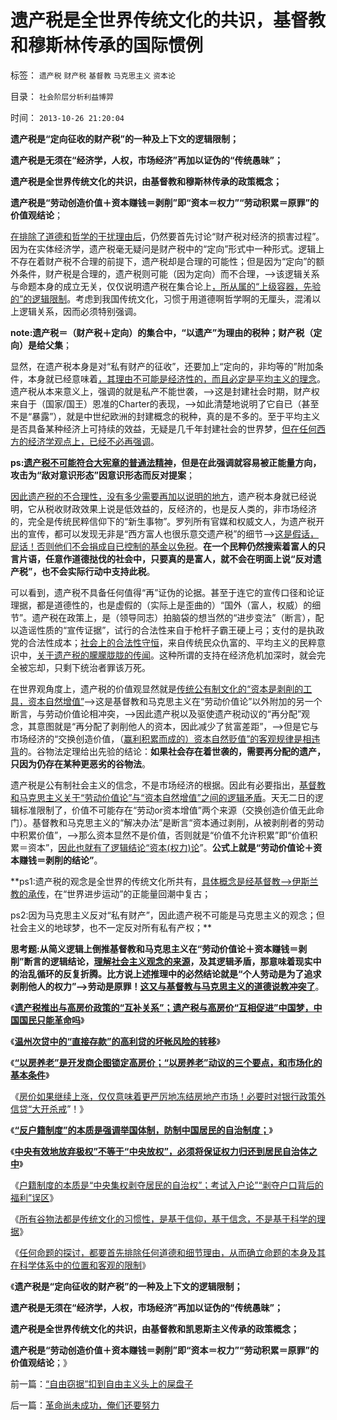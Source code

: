 # 遗产税是全世界传统文化的共识，基督教和穆斯林传承的国际惯例

标签： `遗产税` `财产税` `基督教` `马克思主义` `资本论` 

目录： `社会阶层分析利益博羿`

时间： `2013-10-26 21:20:04`

**遗产税是“定向征收的财产税”的一种及上下文的逻辑限制；**

**遗产税是无须在“经济学，人权，市场经济”再加以证伪的“传统愚昧”；**

**遗产税是全世界传统文化的共识，由基督教和穆斯林传承的政策概念；**

**遗产税是“劳动创造价值＋资本赚钱＝剥削”即“资本＝权力”“劳动积累＝原罪”的价值观结论**；

[在排除了道德和哲学的干扰理由后](../../../2013/10/24/科学鉴定白痴和左棍的技术规范，流程，和命题.md)，仍然要首先讨论“财产税对经济的损害过程”。因为在实体经济学，遗产税毫无疑问是财产税中的“定向”形式中一种形式。逻辑上不存在着财产税不合理的前提下，遗产税却是合理的可能性；但是因为“定向”的额外条件，财产税是合理的，遗产税则可能（因为定向）而不合理，——>该逻辑关系与命题本身的成立无关，仅仅说明遗产税在集合论上[，所从属的“上级容器，先验的”的逻辑限制](../../../2012/3/15/科学中没有哲学的位置；信仰的位置在那里？.md)。考虑到我国传统文化，习惯于用道德啊哲学啊的无厘头，混淆以上逻辑关系，因而必须特别强调。

**note:遗产税＝（财产税＋定向）的集合中，“以遗产”为理由的税种；财产税（定向）是给父集**；

显然，在遗产税本身是对“私有财产的征收”，还要加上“定向的，非均等的”附加条件，本身就已经意味着[，其理由不可能是经济性的，而且必定是平均主义的理念](../../../2013/10/5/遗产税和高房价都是对人权断言的断然侵犯，没有可供分歧的争论.md)。遗产税从本来意义上，强调的就是私产不能世袭，——>这是封建社会时期，财产权来自于（国家/国王）恩准的Charter的表现，——>如此清楚地说明了它自已（甚至不是“暴露”），就是中世纪欧洲的封建概念的税种，真的是不多的。至于平均主义是否具备某种经济上可持续的效益，无疑是几千年封建社会的世界梦，[但在任何西方的经济学观点上，已经不必再强调](../../../2010/12/29/美国的社会保障和平均主义和民粹.md)。

**ps:[遗产税不可能符合大宪章的普通法精神](../../../2013/9/21/追溯“垄断”到中世纪，理解大宪章精神的起源.md)，但是在此强调就容易被正能量方向，攻击为“敌对意识形态”因意识形态而反对提案**；

[因此遗产税的不合理性，没有多少需要再加以说明的地方](../../../2011/8/25/不控制税收总额，《大宪章》将成“大献章”.md)，遗产税本身就已经说明，它从税收财政效果上说是低效益的，反经济的，也是反人类的，非市场经济的，完全是传统民粹信仰下的“新生事物”。罗列所有官媒和权威文人，为遗产税开出的宣传，都可以发现无非是“西方富人也很乐意交遗产税”的细节——>[这是假话，屁话！否则他们不会捐成自已控制的基金以免税](../../../2013/10/12/科学理解“宣传＝细节理性主义＋哲学”中的“细节”.md)。**在一个民粹仍然搜索着富人的只言片语，任意作道德挞伐的社会中，只要真的是富人，就不会在明面上说“反对遗产税”，也不会实际行动中支持此税**。

可以看到，遗产税不具备任何值得“再”证伪的论据。甚至于连它的宣传口径和论证理据，都是道德性的，也是虚假的（实际上是歪曲的）“国外（富人，权威）的细节”。遗产税在政策上，是（领导同志）拍脑袋的想当然的“进步变法”（断言），配以造谣性质的“宣传证据”，试行的合法性来自于枪杆子霸王硬上弓；支付的是执政党的合法性成本；[社会上的合法性守恒](../../../2013/10/12/合法性守恒解决了“法的渊源”，法学中的“唯名主义”误区.md)，来自传统民众仇富的、平均主义的民粹意识中，[关于遗产税的朦朦胧胧的传闻](../../../2013/10/11/任何国家征收的财产税都是非法的，兼谈美国和英国的笼子.md)。这种所谓的支持在经济危机加深时，就会完全被忘却，只剩下统治者罪该万死。

在世界观角度上，遗产税的价值观显然就是[传统公有制文化的“资本是剥削的工具，资本自然增值”](../../../2010/10/31/马克思的《资本论》就是《国富论》中的错误.md)——>这是基督教和马克思主义在“劳动价值论”以外附加的另一个断言，与劳动价值论相冲突，——>因此遗产税以及驱使遗产税动议的“再分配”观念，其意图就是“再分配了剥削他人的资本，因此减少了贫富差距”，——>但是它与市场经济的“交换创造价值，（[赢利积累而成的）资本自然贬值”的客观规律是相违背](../../../2010/12/21/米塞斯资本原理；什么是亏损？.md)的。谷物法定理给出先验的结论：**如果社会存在着世袭的，需要再分配的遗产，只因为仍存在某种更恶劣的谷物法**。

遗产税是公有制社会主义的信念，不是市场经济的根据。因此有必要指出，[基督教和马克思主义关于“劳动价值论”与“资本自然增值”之间的逻辑矛盾](../../../2011/8/26/基督教对高利贷和投机的偏见.md)。天无二日的逻辑标准限制了，价值不可能存在“劳动or资本增值”两个来源（交换创造价值无此命门）。基督教和马克思主义的“解决办法”是断言“资本通过剥削，从被剥削者的劳动中积累价值”，——>那么资本显然不是价值，否则就是“价值不允许积累”即“价值积累＝资本”，[因此也就有了逻辑结论“资本(权力)论](../../../2010/6/7/《资本论》错在“生产创造价值”.md)”。**公式上就是“劳动价值论＋资本赚钱＝剥削的结论”**。

**ps1:遗产税的观念是全世界的传统文化所共有，[具体概念是经基督教——>伊斯兰教的承传](../../../2012/1/26/中世纪基督教发明的遗产税和奥朗则布大帝的“忏悔”.md)，在“世界进步运动”的正能量回潮中复古；

ps2:因为马克思主义反对“私有财产”，因此遗产税不可能是马克思主义的观念；但社会主义的地球梦，也不一定反对所有私有产权；**



**思考题:从简义逻辑上倒推基督教和马克思主义在“劳动价值论＋资本赚钱＝剥削”断言的逻辑结论，[理解社会主义观念的来源](../../../2013/9/2/互联网大V七底线，到底是谁泡制的？到底是什么东东？.md)，及其逻辑矛盾，那意味着现实中的治乱循环的反复折腾。比方说上述推理中的必然结论就是“个人劳动是为了追求剥削他人的权力”——>劳动是原罪！[这又与基督教与马克思主义的道德说教冲突了](../../../2013/8/27/社会主义是基督教和马克思主义及传统文化的唯一选择.md)**。

《[**遗产税推出与高房价政策的“互补关系”；遗产税与高房价“互相促进”中国梦，中国国民只能革命吗**](../../../2013/10/8/遗产税是与高房价政策互补的中国梦吗？.md)》

《[**温州次贷中的“直接存款”的高利贷的坏帐风险的转移**](../../../2013/10/8/温州次贷中的“直接存款”的高利贷的坏帐风险的转移.md)》

《[**“以房养老”是开发商企图锁定高房价；“以房养老”动议的三个要点，和市场化的基本条件**](../../../2013/10/15/“以房养老”是企图锁定高房价，让政府和央行买单.md)》

《[房价如果继续上涨，仅仅意味着更严厉地冻结房地产市场！必要时对银行政策外信贷“大开杀戒](../../../2013/10/15/从不确定成本的倒置，看透“以房养老”的全国陷阱.md)”！》

《[**“反户籍制度”的本质是强调举国体制，防制中国居民的自治制度；**](../../../2013/10/9/南方系是反户籍制度的大本营，也是民粹的大本营.md)》

《[**中央有效地放弃极权”不等于“中央放权”，必须将保证权力归还到居民自治体之中**](../../../2013/10/11/“中央有效放弃集权”不等于“中央放权”，居民自治是中国的刚性需求.md)》

《[户籍制度的本质是“中央集权剥夺居民的自治权”；考试入户论”“剥夺户口背后的福利”误区](../../../2013/10/20/户籍制度的本质是“中央集权剥夺居民的自治权”.md)》

《[所有谷物法都是传统文化的习惯性，是基于信仰，基于信念，不是基于科学的理据](../../../2013/10/23/谷物法“出发点是好的”“通往奴役之路”.md)》

《[任何命题的探讨，都要首先排除任何道德和细节理由，从而确立命题的本身及其在科学体系中的位置和客观的限制](../../../2013/10/24/科学鉴定白痴和左棍的技术规范，流程，和命题.md)》

《**遗产税是“定向征收的财产税”的一种及上下文的逻辑限制；**

**遗产税是无须在“经济学，人权，市场经济”再加以证伪的“传统愚昧”；**

**遗产税是全世界传统文化的共识，由基督教和凯恩斯主义传承的政策概念；**

**遗产税是“劳动创造价值＋资本赚钱＝剥削”即“资本＝权力”“劳动积累＝原罪”的价值观结论**；》



前一篇：[“自由窃据”扣到自由主义头上的屎盘子](../../../2013/10/26/“自由窃据”扣到自由主义头上的屎盘子.md)

后一篇：[革命尚未成功，俺们还要努力](../../../2013/10/26/革命尚未成功，俺们还要努力.md)